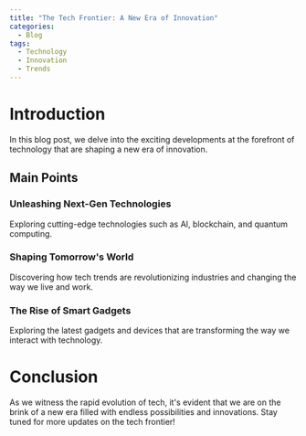 ```yaml
---
title: "The Tech Frontier: A New Era of Innovation"
categories:
  - Blog
tags:
  - Technology
  - Innovation
  - Trends
---
```


# Introduction
In this blog post, we delve into the exciting developments at the forefront of technology that are shaping a new era of innovation.

## Main Points
### Unleashing Next-Gen Technologies
Exploring cutting-edge technologies such as AI, blockchain, and quantum computing.

### Shaping Tomorrow's World
Discovering how tech trends are revolutionizing industries and changing the way we live and work.

### The Rise of Smart Gadgets
Exploring the latest gadgets and devices that are transforming the way we interact with technology.

# Conclusion
As we witness the rapid evolution of tech, it's evident that we are on the brink of a new era filled with endless possibilities and innovations. Stay tuned for more updates on the tech frontier!